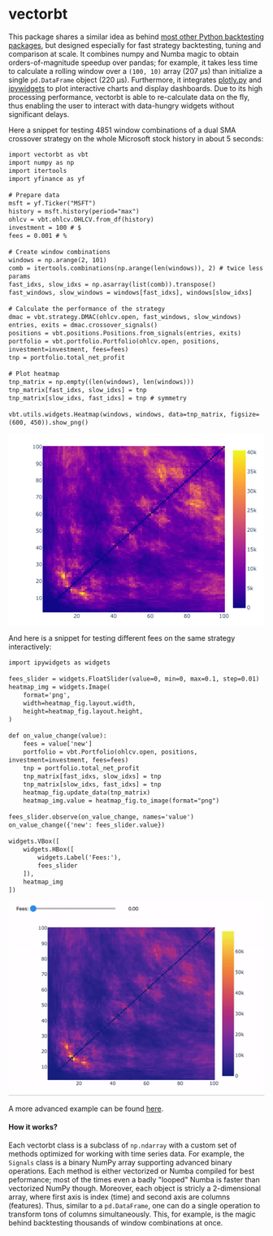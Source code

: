 # vectorbt

This package shares a similar idea as behind [most other Python backtesting packages](https://github.com/mementum/backtrader#alternatives), but designed especially for fast strategy backtesting, tuning and comparison at scale. It combines numpy and Numba magic to obtain orders-of-magnitude speedup over pandas; for example, it takes less time to calculate a rolling window over a `(100, 10)` array (207 µs) than initialize a single `pd.DataFrame` object (220 µs). Furthermore, it integrates [plotly.py](https://github.com/plotly/plotly.py) and [ipywidgets](https://github.com/jupyter-widgets/ipywidgets) to plot interactive charts and display dashboards. Due to its high processing performance, vectorbt is able to re-calculate data on the fly, thus enabling the user to interact with data-hungry widgets without significant delays.

Here a snippet for testing 4851 window combinations of a dual SMA crossover strategy on the whole Microsoft stock history in about 5 seconds:

```
import vectorbt as vbt
import numpy as np
import itertools
import yfinance as yf

# Prepare data
msft = yf.Ticker("MSFT")
history = msft.history(period="max")
ohlcv = vbt.ohlcv.OHLCV.from_df(history)
investment = 100 # $
fees = 0.001 # %

# Create window combinations
windows = np.arange(2, 101)
comb = itertools.combinations(np.arange(len(windows)), 2) # twice less params
fast_idxs, slow_idxs = np.asarray(list(comb)).transpose()
fast_windows, slow_windows = windows[fast_idxs], windows[slow_idxs]

# Calculate the performance of the strategy
dmac = vbt.strategy.DMAC(ohlcv.open, fast_windows, slow_windows)
entries, exits = dmac.crossover_signals()
positions = vbt.positions.Positions.from_signals(entries, exits)
portfolio = vbt.portfolio.Portfolio(ohlcv.open, positions, investment=investment, fees=fees)
tnp = portfolio.total_net_profit

# Plot heatmap
tnp_matrix = np.empty((len(windows), len(windows)))
tnp_matrix[fast_idxs, slow_idxs] = tnp
tnp_matrix[slow_idxs, fast_idxs] = tnp # symmetry

vbt.utils.widgets.Heatmap(windows, windows, data=tnp_matrix, figsize=(600, 450)).show_png()
```

![msft_heatmap.png](msft_heatmap.png)

And here is a snippet for testing different fees on the same strategy interactively:

```
import ipywidgets as widgets

fees_slider = widgets.FloatSlider(value=0, min=0, max=0.1, step=0.01)
heatmap_img = widgets.Image(
    format='png',
    width=heatmap_fig.layout.width,
    height=heatmap_fig.layout.height,
)

def on_value_change(value):
    fees = value['new']
    portfolio = vbt.Portfolio(ohlcv.open, positions, investment=investment, fees=fees)
    tnp = portfolio.total_net_profit
    tnp_matrix[fast_idxs, slow_idxs] = tnp
    tnp_matrix[slow_idxs, fast_idxs] = tnp
    heatmap_fig.update_data(tnp_matrix)
    heatmap_img.value = heatmap_fig.to_image(format="png")
    
fees_slider.observe(on_value_change, names='value')
on_value_change({'new': fees_slider.value})

widgets.VBox([
    widgets.HBox([
        widgets.Label('Fees:'), 
        fees_slider
    ]), 
    heatmap_img
])
```

![msft_heatmap_by_fees.gif](msft_heatmap_by_fees.gif)

A more advanced example can be found [here](hello).

#### How it works?

Each vectorbt class is a subclass of `np.ndarray` with a custom set of methods optimized for working with time series data. For example, the `Signals` class is a binary NumPy array supporting advanced binary operations. Each method is either vectorized or Numba compiled for best peformance; most of the times even a badly "looped" Numba is faster than vectorized NumPy though. Moreover, each object is stricly a 2-dimensional array, where first axis is index (time) and second axis are columns (features). Thus, similar to a `pd.DataFrame`, one can do a single operation to transform tons of columns simultaneously. This, for example, is the magic behind backtesting thousands of window combinations at once.